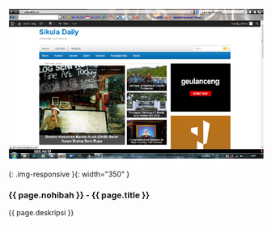 ---
---

![116](/static/img/hibahcms/116.png){: .img-responsive }{: width="350" }

### {{ page.nohibah }} - {{ page.title }}

{{ page.deskripsi }}
